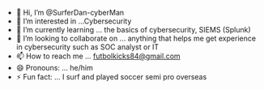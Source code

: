 - 👋 Hi, I’m @SurferDan-cyberMan
- 👀 I’m interested in ...Cybersecurity
- 🌱 I’m currently learning ... the basics of cybersecurity, SIEMS (Splunk)
- 💞️ I’m looking to collaborate on ... anything that helps me get experience in cybersecurity such as SOC analyst or IT
- 📫 How to reach me ... futbolkicks84@gmail.com
- 😄 Pronouns: ... he/him
- ⚡ Fun fact: ... I surf and played soccer semi pro overseas

<!---
SurferDan-cyberMan/SurferDan-cyberMan is a ✨ special ✨ repository because its `README.md` (this file) appears on your GitHub profile.
You can click the Preview link to take a look at your changes.
--->
